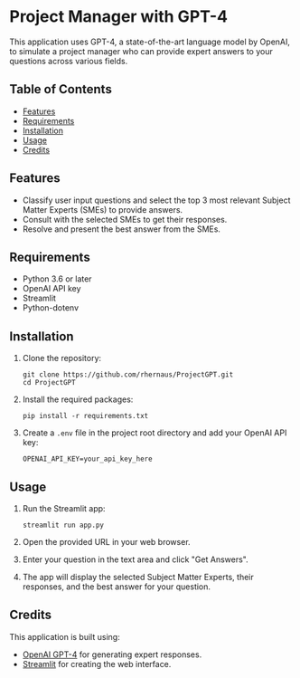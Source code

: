 # Project Manager with GPT-4

This application uses GPT-4, a state-of-the-art language model by OpenAI, to simulate a project manager who can provide expert answers to your questions across various fields.

## Table of Contents

- [Features](#features)
- [Requirements](#requirements)
- [Installation](#installation)
- [Usage](#usage)
- [Credits](#credits)

## Features

- Classify user input questions and select the top 3 most relevant Subject Matter Experts (SMEs) to provide answers.
- Consult with the selected SMEs to get their responses.
- Resolve and present the best answer from the SMEs.

## Requirements

- Python 3.6 or later
- OpenAI API key
- Streamlit
- Python-dotenv

## Installation

1. Clone the repository:

   ```
   git clone https://github.com/rhernaus/ProjectGPT.git
   cd ProjectGPT
   ```

2. Install the required packages:

   ```
   pip install -r requirements.txt
   ```

3. Create a `.env` file in the project root directory and add your OpenAI API key:

   ```
   OPENAI_API_KEY=your_api_key_here
   ```

## Usage

1. Run the Streamlit app:

   ```
   streamlit run app.py
   ```

2. Open the provided URL in your web browser.

3. Enter your question in the text area and click "Get Answers".

4. The app will display the selected Subject Matter Experts, their responses, and the best answer for your question.

## Credits

This application is built using:

- [OpenAI GPT-4](https://beta.openai.com/docs/models/gpt-4) for generating expert responses.
- [Streamlit](https://www.streamlit.io/) for creating the web interface.
